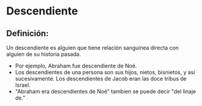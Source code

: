 # Descendiente

## Definición: 

Un descendiente es alguien que tiene relación sanguínea directa con alguien de su historia pasada.

* Por ejemplo, Abraham fue descendiente de Noé.
* Los descendientes de una persona son sus hijos, nietos, bisnietos, y así sucesivamente. Los descendientes de Jacob eran las doce tribus de Israel.
* "Abraham era descendientes de Noé" tambien se puede decir "del linaje de."

